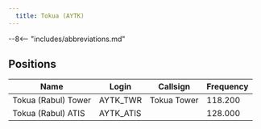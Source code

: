 ```yaml
---
  title: Tokua (AYTK)
---
```


--8<-- "includes/abbreviations.md"

## Positions

| Name                    | Login     | Callsign         | Frequency |
| ----------------------- | --------- | ---------------- | --------- |
| Tokua (Rabul) Tower	| AYTK_TWR| 	Tokua Tower| 	118.200| 
| Tokua (Rabul) ATIS	| AYTK_ATIS	 | | 	128.000| 